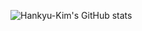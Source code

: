 ![Hankyu-Kim's GitHub stats](https://github-readme-stats.vercel.app/api?username=hankyu-kim&show_icons=true&theme=radical)
